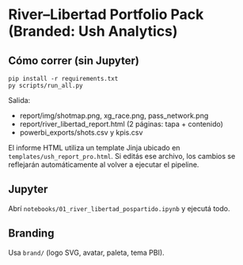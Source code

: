 # River–Libertad Portfolio Pack (Branded: Ush Analytics)

## Cómo correr (sin Jupyter)
```
pip install -r requirements.txt
py scripts/run_all.py
```
Salida:
- report/img/shotmap.png, xg_race.png, pass_network.png
- report/river_libertad_report.html (2 páginas: tapa + contenido)
- powerbi_exports/shots.csv y kpis.csv

El informe HTML utiliza un template Jinja ubicado en `templates/ush_report_pro.html`. Si editás ese archivo, los cambios se reflejarán automáticamente al volver a ejecutar el pipeline.

## Jupyter
Abrí `notebooks/01_river_libertad_pospartido.ipynb` y ejecutá todo.

## Branding
Usa `brand/` (logo SVG, avatar, paleta, tema PBI).
